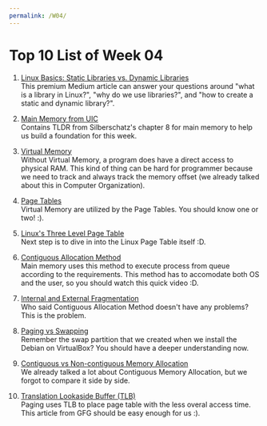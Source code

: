 ```yaml
---
permalink: /W04/
---
```


# Top 10 List of Week 04
1. [Linux Basics: Static Libraries vs. Dynamic Libraries](https://medium.com/swlh/linux-basics-static-libraries-vs-dynamic-libraries-a7bcf8157779)<br>
This premium Medium article can answer your questions around "what is a library in Linux?", "why do we use libraries?", and "how to create a static and dynamic library?".

2. [Main Memory from UIC](https://www.cs.uic.edu/~jbell/CourseNotes/OperatingSystems/8_MainMemory.html)<br>
Contains TLDR from Silberschatz's chapter 8 for main memory to help us build a foundation for this week.

3. [Virtual Memory](https://www.internalpointers.com/post/introduction-virtual-memory)<br>
Without Virtual Memory, a program does have a direct access to physical RAM. This kind of thing can be hard for programmer because we need to track and always track the memory offset (we already talked about this in Computer Organization).

4. [Page Tables](https://www.cs.cornell.edu/courses/cs4410/2015su/lectures/lec14-pagetables.html)<br>
Virtual Memory are utilized by the Page Tables. You should know one or two! :).

5. [Linux's Three Level Page Table](https://www.bottomupcs.com/virtual_memory_linux.xhtml)<br>
Next step is to dive in into the Linux Page Table itself :D.

6. [Contiguous Allocation Method](https://www.youtube.com/watch?v=_oYi8B6wXBY)<br>
Main memory uses this method to execute process from queue according to the requirements. This method has to accomodate both OS and the user, so you should watch this quick video :D.

7. [Internal and External Fragmentation](https://www.youtube.com/watch?v=JC_Qw61Hl_k)<br>
Who said Contiguous Allocation Method doesn't have any problems? This is the problem.

8. [Paging vs Swapping](https://www.geeksforgeeks.org/difference-between-paging-and-swapping-in-os/?ref=rp)<br>
Remember the swap partition that we created when we install the Debian on VirtualBox? You should have a deeper understanding now.

9. [Contiguous vs Non-contiguous Memory Allocation](https://www.studytonight.com/operating-system/difference-between-contiguous-and-noncontiguous-memory-allocation)<br>
We already talked a lot about Contiguous Memory Allocation, but we forgot to compare it side by side.

10. [Translation Lookaside Buffer (TLB)](https://www.geeksforgeeks.org/translation-lookaside-buffer-tlb-in-paging/)<br>
Paging uses TLB to place page table with the less overal access time. This article from GFG should be easy enough for us :).
